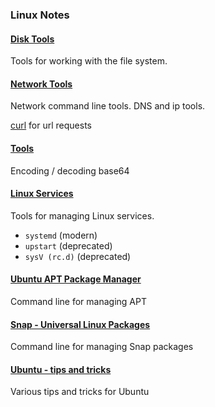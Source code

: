 ### Linux Notes

#### [Disk Tools](./disk-tools.md)

Tools for working with the file system.

#### [Network Tools](./network-tools.md)

Network command line tools. DNS and ip tools.

[curl](./curl.md) for url requests

#### [Tools](./tools.md)

Encoding / decoding base64

#### [Linux Services](./services.md)

Tools for managing Linux services.

* `systemd` (modern)
* `upstart` (deprecated)
* `sysV (rc.d)` (deprecated)

#### [Ubuntu APT Package Manager](./packages.md)

Command line for managing APT

#### [Snap - Universal Linux Packages](./snap.md)

Command line for managing Snap packages

#### [Ubuntu - tips and tricks](./ubuntu.md)

Various tips and tricks for Ubuntu

